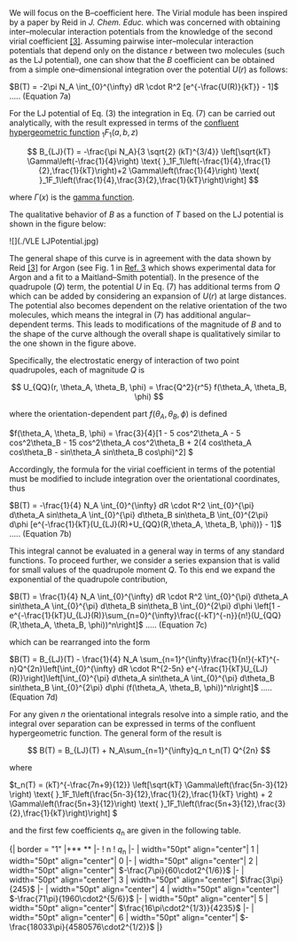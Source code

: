 

We will focus on the B–coefficient here. The Virial module has been inspired by a paper by Reid in *J. Chem. Educ.* which was concerned with obtaining inter–molecular interaction potentials from the knowledge of
the second virial coefficient [[3]](VirialVLE/References#ref3). Assuming pairwise inter–molecular interaction potentials that depend only
on the distance *r* between two molecules (such as the LJ potential), one can show that the *B* coefficient can
be obtained from a simple one–dimensional integration over the potential *U*(*r*) as follows:

$B(T) = -2\pi N_A \int_{0}^{\infty} dR \cdot R^2 [e^{-\frac{U(R)}{kT}} - 1]$    ..... (Equation 7a)



For the LJ potential of Eq. (3) the integration in Eq. (7) can be carried out analytically, with the result expressed in terms of the [confluent hypergeometric function](http://mathworld.wolfram.com/ConfluentHypergeometricFunctionoftheFirstKind.html) $_1F_1(a, b, z)$

$$
B_{LJ}(T) = -\frac{\pi N_A}{3 \sqrt{2} (kT)^{3/4}}  \left[\sqrt{kT} \Gamma\left(-\frac{1}{4}\right) \text{ }_1F_1\left(-\frac{1}{4},\frac{1}{2},\frac{1}{kT}\right)+2 \Gamma\left(\frac{1}{4}\right) \text{ }_1F_1\left(\frac{1}{4},\frac{3}{2},\frac{1}{kT}\right)\right]
$$

where $\Gamma(x)$ is the [gamma function](http://mathworld.wolfram.com/GammaFunction.html). 

The qualitative behavior of *B* as a function of *T* based on the LJ potential is shown in the figure below:

![](./VLE LJPotential.jpg)

The general shape of this curve is in agreement with the data shown by Reid [[3]](VirialVLE/References#ref3) for Argon (see Fig. 1 in
[Ref. 3](VirialVLE/References#ref3) which shows experimental data for Argon and a fit to a Maitland–Smith potential).
In the presence of the quadrupole (*Q*) term, the potential *U* in Eq. (7) has additional terms from *Q*
which can be added by considering an expansion of *U*(*r*) at large distances. The potential also becomes
dependent on the relative orientation of the two molecules, which means the integral in (7) has additional
angular–dependent terms. This leads to modifications of the magnitude of *B* and to the shape of the
curve although the overall shape is qualitatively similar to the one shown in the figure above.

Specifically, the electrostatic energy of interaction of two point quadrupoles, each of magnitude *Q* is

$$
U_{QQ}(r, \theta_A, \theta_B, \phi) = \frac{Q^2}{r^5} f(\theta_A, \theta_B, \phi)
$$

where the orientation-dependent part $f(\theta_A, \theta_B, \phi)$ is defined

$f(\theta_A, \theta_B, \phi) = \frac{3}{4}[1 - 5 cos^2\theta_A - 5 cos^2\theta_B - 15 cos^2\theta_A cos^2\theta_B + 2(4 cos\theta_A cos\theta_B - sin\theta_A sin\theta_B cos\phi)^2]
$

Accordingly, the formula for the virial coefficient in terms of the potential must be modified to include integration over the orientational coordinates, thus

$B(T) = -\frac{1}{4} N_A \int_{0}^{\infty} dR \cdot R^2 \int_{0}^{\pi} d\theta_A sin\theta_A \int_{0}^{\pi} d\theta_B sin\theta_B \int_{0}^{2\pi} d\phi [e^{-\frac{1}{kT}(U_{LJ}(R)+U_{QQ}(R,\theta_A, \theta_B, \phi))} - 1]$    ..... (Equation 7b)



This integral cannot be evaluated in a general way in terms of any standard functions.  To proceed further, we consider a series expansion that is valid for small values of the quadrupole moment *Q*.  To this end we expand the exponential of the quadrupole contribution,

$B(T) = \frac{1}{4} N_A \int_{0}^{\infty} dR \cdot R^2 \int_{0}^{\pi} d\theta_A sin\theta_A \int_{0}^{\pi} d\theta_B sin\theta_B \int_{0}^{2\pi} d\phi \left[1 - e^{-\frac{1}{kT}U_{LJ}(R)}\sum_{n=0}^{\infty}\frac{(-kT)^{-n}}{n!}(U_{QQ}(R,\theta_A, \theta_B, \phi))^n\right]$    ..... (Equation 7c)



which can be rearranged into the form

$B(T) = B_{LJ}(T) - \frac{1}{4} N_A \sum_{n=1}^{\infty}\frac{1}{n!}(-kT)^{-n}Q^{2n}\left[\int_{0}^{\infty} dR \cdot R^{2-5n} e^{-\frac{1}{kT}U_{LJ}(R)}\right]\left[\int_{0}^{\pi} d\theta_A sin\theta_A \int_{0}^{\pi} d\theta_B sin\theta_B \int_{0}^{2\pi} d\phi (f(\theta_A, \theta_B, \phi))^n\right]$    ..... (Equation 7d)



For any given *n* the orientational integrals resolve into a simple ratio, and the integral over separation can be expressed in terms of the confluent hypergeometric function.  The general form of the result is

$$
B(T) = B_{LJ}(T) + N_A\sum_{n=1}^{\infty}q_n t_n(T) Q^{2n}
$$

where

$t_n(T) = (kT)^{-\frac{7n+9}{12}} \left[\sqrt{kT} \Gamma\left(\frac{5n-3}{12} \right) \text{ }_1F_1\left(\frac{5n-3}{12},\frac{1}{2},\frac{1}{kT} \right) + 2 \Gamma\left(\frac{5n+3}{12}\right) \text{ }_1F_1\left(\frac{5n+3}{12},\frac{3}{2},\frac{1}{kT}\right)\right]
$

and the first few coefficients *q*<sub>n</sub> are given in the following table.

{| border = "1"
|+** **
|-
! n
! *q*<sub>n</sub>
|-
| width="50pt" align="center"| 1 
| width="50pt" align="center"| $0$
|-
| width="50pt" align="center"| 2 
| width="50pt" align="center"| $-\frac{7\pi}{60\cdot2^{1/6}}$
|-
| width="50pt" align="center"| 3
| width="50pt" align="center"| $\frac{3\pi}{245}$
|-
| width="50pt" align="center"| 4 
| width="50pt" align="center"| $-\frac{71\pi}{1960\cdot2^{5/6}}$
|-
| width="50pt" align="center"| 5 
| width="50pt" align="center"| $\frac{16\pi\cdot2^{1/3}}{4235}$
|-
| width="50pt" align="center"| 6 
| width="50pt" align="center"| $-\frac{18033\pi}{4580576\cdot2^{1/2}}$
|}